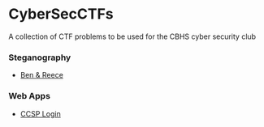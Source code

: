 # CyberSecCTFs
A collection of CTF problems to be used for the CBHS cyber security club

### Steganography
* [Ben & Reece](https://github.com/Adamkadaban/CyberSecCTFs/tree/master/Steganography/Ben%20%26%20Reece)

### Web Apps
* [CCSP Login](https://github.com/Adamkadaban/CyberSecCTFs/tree/master/Web%20Apps/Basic%20Challenge)
